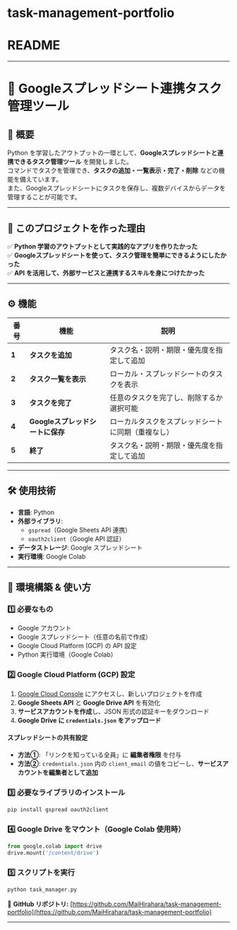 # task-management-portfolio
# **README**  

---

# **📌 Googleスプレッドシート連携タスク管理ツール**  

## **📝 概要**  
Python を学習したアウトプットの一環として、**Googleスプレッドシートと連携できるタスク管理ツール** を開発しました。  
コマンドでタスクを管理でき、**タスクの追加・一覧表示・完了・削除** などの機能を備えています。  
また、Googleスプレッドシートにタスクを保存し、複数デバイスからデータを管理することが可能です。  

---

## **🎯 このプロジェクトを作った理由**  
✅ **Python 学習のアウトプットとして実践的なアプリを作りたかった**  
✅ **Googleスプレッドシートを使って、タスク管理を簡単にできるようにしたかった**  
✅ **API を活用して、外部サービスと連携するスキルを身につけたかった**  

---

## **⚙️ 機能**
| 番号 | 機能 | 説明 |
|------|------|------|
| **1** | **タスクを追加** | タスク名・説明・期限・優先度を指定して追加 |
| **2** | **タスク一覧を表示** | ローカル・スプレッドシートのタスクを表示 |
| **3** | **タスクを完了** | 任意のタスクを完了し、削除するか選択可能 |
| **4** | **Googleスプレッドシートに保存** | ローカルタスクをスプレッドシートに同期（重複なし） |
| **5** | **終了** | タスク名・説明・期限・優先度を指定して追加 |

---

## **🛠 使用技術**
- **言語**: Python  
- **外部ライブラリ**:  
  - `gspread`（Google Sheets API 連携）  
  - `oauth2client`（Google API 認証）  
- **データストレージ**: Google スプレッドシート  
- **実行環境**: Google Colab  

---

## **🚀 環境構築 & 使い方**
### **1️⃣ 必要なもの**
- Google アカウント
- Google スプレッドシート（任意の名前で作成）
- Google Cloud Platform (GCP) の API 設定
- Python 実行環境（Google Colab）

### **2️⃣ Google Cloud Platform (GCP) 設定**
1. [Google Cloud Console](https://console.cloud.google.com/) にアクセスし、新しいプロジェクトを作成  
2. **Google Sheets API** と **Google Drive API** を有効化  
3. **サービスアカウントを作成**し、JSON 形式の認証キーをダウンロード  
4. **Google Drive に `credentials.json` をアップロード**  

#### **スプレッドシートの共有設定**
- **方法①**: 「リンクを知っている全員」に **編集者権限** を付与  
- **方法②**: `credentials.json` 内の `client_email` の値をコピーし、**サービスアカウントを編集者として追加**  

### **3️⃣ 必要なライブラリのインストール**
```bash
pip install gspread oauth2client
```

### **4️⃣ Google Drive をマウント（Google Colab 使用時）**
```python
from google.colab import drive
drive.mount('/content/drive')
```

### **5️⃣ スクリプトを実行**
```bash
python task_manager.py
```

🔗 **GitHub リポジトリ:** [https://github.com/MaiHirahara/task-management-portfolio](https://github.com/MaiHirahara/task-management-portfolio)  

---
